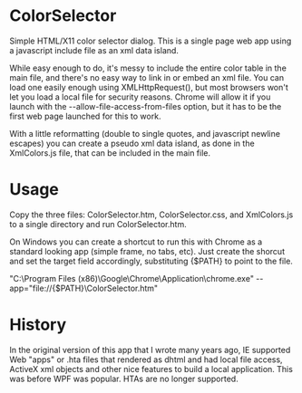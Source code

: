 # ColorSelector
Simple HTML/X11 color selector dialog.
This is a single page web app using a javascript include file as an xml data island.

While easy enough to do, it's messy to include the entire color table in the main file,
and there's no easy way to link in or embed an xml file.  You can load one easily enough
using XMLHttpRequest(), but most browsers won't let you load a local file for security reasons.
Chrome will allow it if you launch with the --allow-file-access-from-files option, but it
has to be the first web page launched for this to work.

With a little reformatting (double to single quotes, and javascript newline escapes) you can
create a pseudo xml data island, as done in the XmlColors.js file, that can be included in the
main file.

# Usage
Copy the three files:  ColorSelector.htm, ColorSelector.css, and XmlColors.js to a single
directory and run ColorSelector.htm.

On Windows you can create a shortcut to run this with Chrome as a standard looking app
(simple frame, no tabs, etc).  Just create the shorcut and set the target field accordingly,
substituting {$PATH} to point to the file.

"C:\Program Files (x86)\Google\Chrome\Application\chrome.exe" --app="file://{$PATH}\ColorSelector.htm"

# History
In the original version of this app that I wrote many years ago, IE supported Web "apps" or .hta
files that rendered as dhtml and had local file access, ActiveX xml objects and other nice
features to build a local application.  This was before WPF was popular.  HTAs are no longer
supported.
